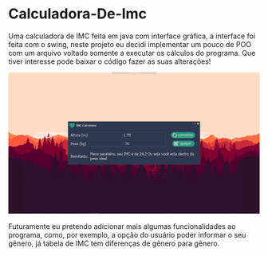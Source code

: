 # Calculadora-De-Imc
Uma calculadora de IMC feita em java com interface gráfica, a interface foi feita com o swing, neste projeto eu decidi implementar um pouco de POO com um arquivo voltado somente a executar os cálculos do programa. Que tiver interesse pode baixar o código fazer as suas alterações!

![Screnshot](https://github.com/Matheus-dev58/Calculadora-De-Imc/blob/main/IMCCalculator/src/Img/Screnshot.png)

Futuramente eu pretendo adicionar mais algumas funcionalidades ao programa, como, por exemplo, a opção do usuário poder informar o seu gênero, já tabela de IMC tem diferenças de gênero para gênero.
